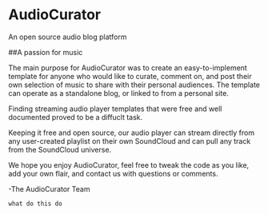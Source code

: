 # AudioCurator
An open source audio blog platform

##A passion for music

The main purpose for AudioCurator was to create an easy-to-implement template for anyone who would like to curate, comment on, and post their own selection of music to share with their personal audiences. The template can operate as a standalone blog, or linked to from a personal site. 

Finding streaming audio player templates that were free and well documented proved to be a diffuclt task. 

Keeping it free and open source, our audio player can stream directly from any user-created playlist on their own SoundCloud and can pull any track from the SoundCloud universe. 

We hope you enjoy AudioCurator, feel free to tweak the code as you like, add your own flair, and contact us with questions or comments. 

-The AudioCurator Team

`what do this do`

 
